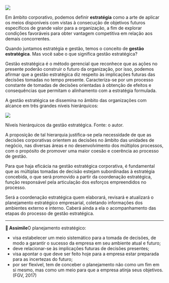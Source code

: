 [![](https://ampli-images.s3.amazonaws.com/production/6632aa79-0213-484b-b910-432ff9ecc969/original)](https://ampli-images.s3.amazonaws.com/production/6632aa79-0213-484b-b910-432ff9ecc969/original)

Em âmbito corporativo, podemos definir **estratégia** como a arte de aplicar os meios disponíveis com vistas à consecução de objetivos futuros específicos de grande valor para a organização, a fim de explorar condições favoráveis para obter vantagem competitiva em relação aos demais concorrentes.

Quando juntamos estratégia e gestão, temos o conceito de **gestão estratégica**. Mas você sabe o que significa gestão estratégica?

Gestão estratégica é o método gerencial que reconhece que as ações no presente poderão construir o futuro da organização, por isso, podemos afirmar que a gestão estratégica diz respeito às implicações futuras das decisões tomadas no tempo presente. Caracteriza-se por um processo constante de tomadas de decisões orientadas à obtenção de efeitos e consequências que permitam o alinhamento com a estratégia formulada.

A gestão estratégica se dissemina no âmbito das organizações com alcance em três grandes níveis hierárquicos:

[![](https://ampli-images.s3.amazonaws.com/production/b23888ee-58d5-4986-9ebe-a39b0d6d15f6/original)](https://ampli-images.s3.amazonaws.com/production/b23888ee-58d5-4986-9ebe-a39b0d6d15f6/original)

Níveis hierárquicos da gestão estratégica. Fonte: o autor.

A proposição de tal hierarquia justifica-se pela necessidade de que as decisões corporativas orientem as decisões no âmbito das unidades de negócio, nas diversas áreas e no desenvolvimento dos múltiplos processos, com o propósito de promover uma maior coesão e coerência ao processo de gestão.

Para que haja eficácia na gestão estratégica corporativa, é fundamental que as múltiplas tomadas de decisão estejam subordinadas à estratégia concebida, o que será promovido a partir da coordenação estratégica, função responsável pela articulação dos esforços empreendidos no processo.

Será a coordenação estratégica quem elaborará, revisará e atualizará o planejamento estratégico empresarial, coletando informações dos ambientes externo e interno. Caberá ainda a ela o acompanhamento das etapas do processo de gestão estratégica.

_______

**🔁 Assimile**O planejamento estratégico:

- visa estabelecer um meio sistemático para a tomada de decisões, de modo a garantir o sucesso da empresa em seu ambiente atual e futuro;
- deve relacionar-se às implicações futuras de decisões presentes;
- visa apontar o que deve ser feito hoje para a empresa estar preparada para as incertezas do futuro;
- por ser flexível, tem de conceber o planejamento não como um fim em si mesmo, mas como um meio para que a empresa atinja seus objetivos. (FGV, 2017)